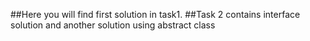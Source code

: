 ##Here you will find first solution in task1.
##Task 2 contains interface solution and another solution using abstract class
